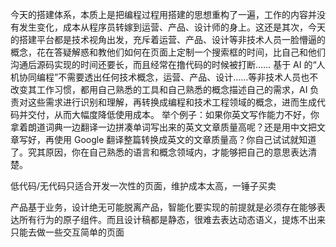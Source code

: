 
今天的搭建体系，本质上是把编程过程用搭建的思想重构了一遍，工作的内容并没有发生变化，成本从程序员转嫁到运营、产品、设计师的身上。这还是其次，今天的搭建平台都是技术视角出发，充斥着运营、产品、设计等非技术人员一脸懵逼的概念，花在答疑解惑和教他们如何在页面上定制一个搜索框的时间，比自己和他们沟通后源码实现的时间还要长，而且经常在撸代码的时候被打断……
基于 AI 的“人机协同编程”不需要透出任何技术概念，运营、产品、设计……等非技术人员也不改变其工作习惯，都用自己熟悉的工具和自己熟悉的概念描述自己的需求，AI 负责对这些需求进行识别和理解，再转换成编程和技术工程领域的概念，进而生成代码并交付，从而大幅度降低使用成本。
举个例子：如果你英文写作能力不好，你拿着朗道词典一边翻译一边拼凑单词写出来的英文文章质量高呢？还是用中文把文章写好，再使用 Google 翻译整篇转换成英文的文章质量高？你自己试试就知道了。究其原因，你在自己熟悉的语言和概念领域内，才能够把自己的意思表达清楚。


低代码/无代码只适合开发一次性的页面，维护成本太高，一锤子买卖


产品基于业务，设计绝无可能脱离产品，智能化要实现的前提就是必须存在能够表达所有行为的原子组件。而且设计稿都是静态，很难去表达动态语义，提炼不出来只能去做一些交互简单的页面